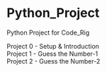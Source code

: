 # Python_Project
Python Project for Code_Rig

Project 0 - Setup & Introduction\
Project 1 - Guess the Number-1\
Project 2 - Guess the Number-2
